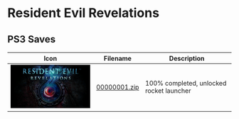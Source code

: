 # Resident Evil Revelations

## PS3 Saves

| Icon | Filename | Description |
|------|----------|-------------|
| ![Resident Evil Revelations](ICON0.PNG) | [00000001.zip](00000001.zip) | 100% completed, unlocked rocket launcher |

